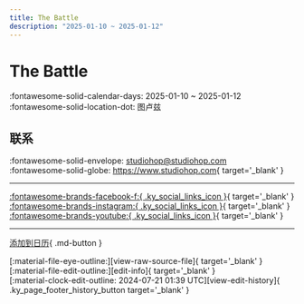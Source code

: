 ```yaml
---
title: The Battle
description: "2025-01-10 ~ 2025-01-12"
---
```


# The Battle 

:fontawesome-solid-calendar-days: 2025-01-10 ~ 2025-01-12  
:fontawesome-solid-location-dot: 图卢兹  

## 联系

:fontawesome-solid-envelope: <studiohop@studiohop.com>  
:fontawesome-solid-globe: <https://www.studiohop.com>{ target='_blank' }  

---

 [:fontawesome-brands-facebook-f:{ .ky_social_links_icon }](https://www.facebook.com/studiohop){ target='_blank' } [:fontawesome-brands-instagram:{ .ky_social_links_icon }](https://instagram.com/studio_hop_toulouse){ target='_blank' } [:fontawesome-brands-youtube:{ .ky_social_links_icon }](https://youtube.com/@studio-hop){ target='_blank' }

---

[添加到日历](https://swing.news/ics/zh-Hans/2025/fr/the-battle-2025.ics){ .md-button }

<div class="ky_page_footer" markdown>
<div class="ky_page_footer_trailing" markdown="span">
[:material-file-eye-outline:][view-raw-source-file]{ target='_blank' }
[:material-file-edit-outline:][edit-info]{ target='_blank' }
</div>
<div class="ky_page_footer_leading" markdown="span">
[:material-clock-edit-outline: 2024-07-21 01:39 UTC][view-edit-history]{ .ky_page_footer_history_button target='_blank' }
</div>
</div>

[view-raw-source-file]: https://github.com/swingdance/events/blob/main/2025/fr/the-battle-2025.json "查看原始源文件"
[edit-info]: https://github.com/swingdance/events/issues/new?assignees=&labels=update+event&projects=&template=03-update_entity.yml&title=%5B2025%2Ffr%5D%20The%20Battle&region=fr&year=2025&id=the-battle-2025&name=The%20Battle&org_id= "编辑信息"

[view-edit-history]: https://github.com/swingdance/events/commits/main/2025/fr/the-battle-2025.json "查看编辑历史"

